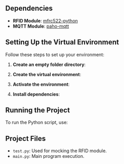 

## Dependencies
- **RFID Module**: [mfrc522-python](https://pypi.org/project/mfrc522-python/)
- **MQTT Module**: [paho-mqtt](https://pypi.org/project/paho-mqtt/)

## Setting Up the Virtual Environment
Follow these steps to set up your environment:

1. **Create an empty folder directory**:

2. **Create the virtual environment**:

3. **Activate the environment**:

4. **Install dependencies**:

## Running the Project
To run the Python script, use:

## Project Files
- `test.py`: Used for mocking the RFID module.
- `main.py`: Main program execution.


